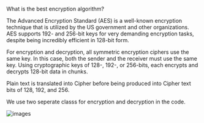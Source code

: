 What is the best encryption algorithm? 

The Advanced Encryption Standard (AES) is a well-known encryption technique that is utilized by the US government and other organizations.
AES supports 192- and 256-bit keys for very demanding encryption tasks, despite being incredibly efficient in 128-bit form.

For encryption and decryption, all symmetric encryption ciphers use the same key. In this case, both the sender and the receiver must use the same key. Using cryptographic keys of 128-, 192-, or 256-bits, each encrypts and decrypts 128-bit data in chunks. 

Plain text is translated into Cipher before being produced into Cipher text bits of 128, 192, and 256.


We use two seperate classs for encryption and decryption in the code.

![images](https://user-images.githubusercontent.com/35558616/121990643-d0c4bf00-cdbd-11eb-8f73-753b76a9729f.png)

